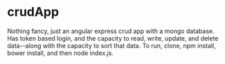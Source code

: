 # crudApp
Nothing fancy, just an angular express crud app with a mongo database.  Has token based login, and the capacity to read, write, update, and delete data--along with the capacity to sort that data.  To run, clone, npm install, bower install, and then node index.js.
